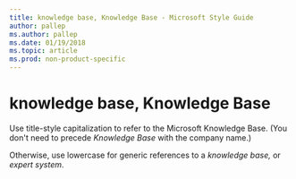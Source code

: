 ```yaml
---
title: knowledge base, Knowledge Base - Microsoft Style Guide
author: pallep
ms.author: pallep
ms.date: 01/19/2018
ms.topic: article
ms.prod: non-product-specific
---
```


# knowledge base, Knowledge Base

Use title-style capitalization to refer to the Microsoft Knowledge Base. (You don't need to precede *Knowledge Base* with the company name.) 

Otherwise, use lowercase for generic references to a *knowledge base,* or *expert system*. 
